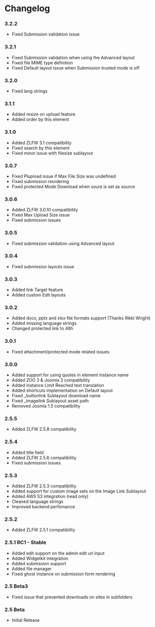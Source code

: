 # Changelog

### 3.2.2

  - Fixed Submission validation issue

### 3.2.1

  - Fixed Submission validation when using the Advanced layout
  - Fixed file MIME type definition
  - Fixed Default layout issue when Submission trusted mode is off

### 3.2.0

  - Fixed lang strings

### 3.1.1

  - Added resize on upload feature
  - Added order by this element

### 3.1.0

  - Added ZLFW 3.1 compatibility
  - Fixed search by this element
  - Fixed minor issue with filesize sublayout

### 3.0.7

  - Fixed Plupload issue if Max File Size was undefined
  - Fixed submission reordering
  - Fixed protected Mode Download when soure is set as source

### 3.0.6

  - Added ZLFW 3.0.10 compatibility
  - Fixed Max Upload Size issue
  - Fixed submission issues

### 3.0.5

  - Fixed submission validation using Advanced layout

### 3.0.4

  - Fixed submission layouts issue

### 3.0.3

  - Added link Target feature
  - Added custom Edit layouts

### 3.0.2

  - Added docx, pptx and xlsx file formats support (Thanks Rikki Wright)
  - Added missing language strings
  - Changed protected link to 48h

### 3.0.1

  - Fixed attachment/protected mode related issues

### 3.0.0

  - Added support for using quotes in element instance name
  - Added ZOO 3 & Joomla 3 compatibility
  - Added instance Limit Reached text translation
  - Added shortcuts implementation on Default layout
  - Fixed _buttonlink Sublayout download name
  - Fixed _imagelink Sublayout asset path
  - Removed Joomla 1.5 compatibility

### 2.5.5

  - Added ZLFW 2.5.8 compatibility

### 2.5.4

  - Added title field
  - Added ZLFW 2.5.6 compatibility
  - Fixed submission issues

### 2.5.3

  - Added ZLFW 2.5.3 compatibility
  - Added support for custom image sets on the Image Link Sublayout
  - Added AWS S3 integration (read only)
  - Cleaned language strings
  - Improved backend perfomance

### 2.5.2

  - Added ZLFW 2.5.1 compatibility

### 2.5.1 RC1 - Stable

  - Added edit support on the admin edit url input
  - Added Widgetkit integration
  - Added submission support
  - Added file manager
  - Fixed ghost instance on submission form rendering

### 2.5 Beta3

  - Fixed issue that prevented downloads on sites in subfolders

### 2.5 Beta

  - Initial Release
